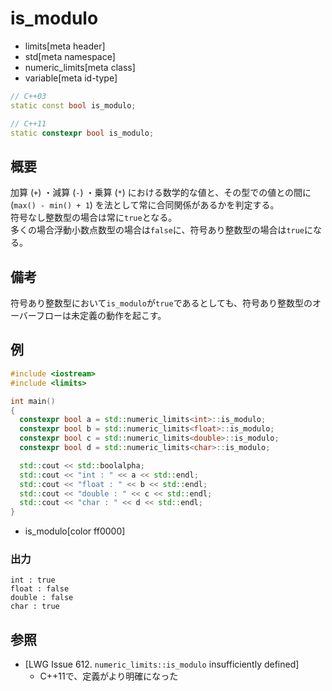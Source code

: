 # is_modulo
* limits[meta header]
* std[meta namespace]
* numeric_limits[meta class]
* variable[meta id-type]

```cpp
// C++03
static const bool is_modulo;

// C++11
static constexpr bool is_modulo;
```

## 概要
加算 (`+`) ・減算 (`-`) ・乗算 (`*`) における数学的な値と、その型での値との間に (`max() - min() + 1`) を法として常に合同関係があるかを判定する。  
符号なし整数型の場合は常に`true`となる。  
多くの場合浮動小数点数型の場合は`false`に、符号あり整数型の場合は`true`になる。


## 備考
符号あり整数型において`is_modulo`が`true`であるとしても、符号あり整数型のオーバーフローは未定義の動作を起こす。


## 例
```cpp
#include <iostream>
#include <limits>

int main()
{
  constexpr bool a = std::numeric_limits<int>::is_modulo;
  constexpr bool b = std::numeric_limits<float>::is_modulo;
  constexpr bool c = std::numeric_limits<double>::is_modulo;
  constexpr bool d = std::numeric_limits<char>::is_modulo;

  std::cout << std::boolalpha;
  std::cout << "int : " << a << std::endl;
  std::cout << "float : " << b << std::endl;
  std::cout << "double : " << c << std::endl;
  std::cout << "char : " << d << std::endl;
}
```
* is_modulo[color ff0000]

### 出力
```
int : true
float : false
double : false
char : true
```


## 参照
- [LWG Issue 612. `numeric_limits::is_modulo` insufficiently defined]
    - C++11で、定義がより明確になった

